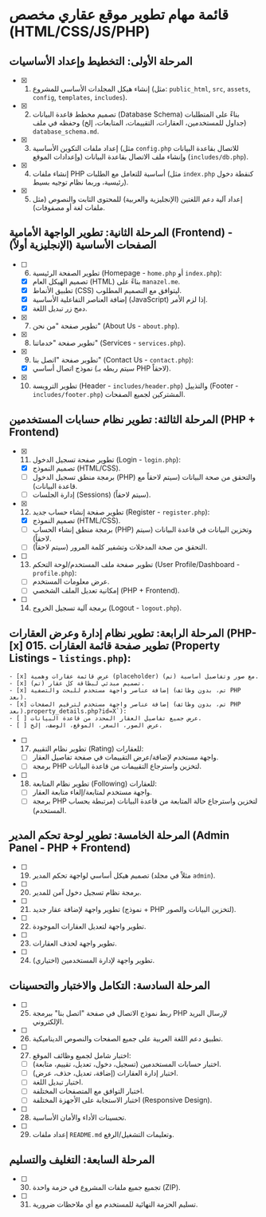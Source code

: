 # قائمة مهام تطوير موقع عقاري مخصص (HTML/CSS/JS/PHP)

## المرحلة الأولى: التخطيط وإعداد الأساسيات

- [x] 001. إنشاء هيكل المجلدات الأساسي للمشروع (مثل: `public_html`, `src`, `assets`, `config`, `templates`, `includes`).
- [x] 002. تصميم مخطط قاعدة البيانات (Database Schema) بناءً على المتطلبات (جداول للمستخدمين، العقارات، التقييمات، المتابعات، إلخ) وحفظه في ملف `database_schema.md`.
- [x] 003. إعداد ملفات التكوين الأساسية (مثل `config.php` للاتصال بقاعدة البيانات وإعدادات الموقع) وإنشاء ملف الاتصال بقاعدة البيانات (`includes/db.php`).
- [x] 004. إنشاء ملفات PHP أساسية للتعامل مع الطلبات (مثل `index.php` كنقطة دخول رئيسية، وربما نظام توجيه بسيط).
- [x] 005. إعداد آلية دعم اللغتين (الإنجليزية والعربية) للمحتوى الثابت والنصوص (مثل ملفات لغة أو مصفوفات).

## المرحلة الثانية: تطوير الواجهة الأمامية (Frontend) - الصفحات الأساسية (الإنجليزية أولاً)

- [ ] 006. تطوير الصفحة الرئيسية (Homepage - `home.php` أو `index.php`):
    - [x] تصميم الهيكل العام (HTML) بناءً على `manazel.me`.
    - [x] تطبيق الأنماط (CSS) ليتوافق مع التصميم المطلوب.
    - [x] إضافة العناصر التفاعلية الأساسية (JavaScript) إذا لزم الأمر.
    - [x] دمج زر تبديل اللغة.
- [x] 007. تطوير صفحة "من نحن" (About Us - `about.php`).
- [x] 008. تطوير صفحة "خدماتنا" (Services - `services.php`).
- [x] 009. تطوير صفحة "اتصل بنا" (Contact Us - `contact.php`):
    - [x] نموذج اتصال أساسي (سيتم ربطه بـ PHP لاحقاً).
- [x] 010. تطوير الترويسة (Header - `includes/header.php`) والتذييل (Footer - `includes/footer.php`) المشتركين لجميع الصفحات.

## المرحلة الثالثة: تطوير نظام حسابات المستخدمين (PHP + Frontend)

- [x] 011. تطوير صفحة تسجيل الدخول (Login - `login.php`):
    - [x] تصميم النموذج (HTML/CSS).
    - [ ] برمجة منطق تسجيل الدخول (PHP) والتحقق من صحة البيانات (سيتم لاحقاً مع قاعدة البيانات).
    - [ ] إدارة الجلسات (Sessions) (سيتم لاحقاً).
- [x] 012. تطوير صفحة إنشاء حساب جديد (Register - `register.php`):
    - [x] تصميم النموذج (HTML/CSS).
    - [ ] برمجة منطق إنشاء الحساب (PHP) وتخزين البيانات في قاعدة البيانات (سيتم لاحقاً).
    - [ ] التحقق من صحة المدخلات وتشفير كلمة المرور (سيتم لاحقاً).
- [ ] 013. تطوير صفحة ملف المستخدم/لوحة التحكم (User Profile/Dashboard - `profile.php`):
    - [ ] عرض معلومات المستخدم.
    - [ ] إمكانية تعديل الملف الشخصي (PHP + Frontend).
- [ ] 014. برمجة آلية تسجيل الخروج (Logout - `logout.php`).

## المرحلة الرابعة: تطوير نظام إدارة وعرض العقارات (PHP- [x] 015. تطوير صفحة قائمة العقارات (Property Listings - `listings.php`):
    - [x] عرض قائمة عقارات وهمية (placeholder) مع صور وتفاصيل أساسية (تم).
    - [x] تصميم مبدئي لبطاقة كل عقار (تم).
    - [x] إضافة عناصر واجهة مستخدم للبحث والتصفية (تم، بدون وظائف PHP بعد).
    - [x] إضافة عناصر واجهة مستخدم لترقيم الصفحات (تم، بدون وظائف PHP بعد).property_details.php?id=X`):
    - [ ] عرض جميع تفاصيل العقار المحدد من قاعدة البيانات.
    - [ ] عرض الصور، السعر، الموقع، الوصف، إلخ.
- [ ] 017. تطوير نظام التقييم (Rating) للعقارات:
    - [ ] واجهة مستخدم لإضافة/عرض التقييمات في صفحة تفاصيل العقار.
    - [ ] برمجة PHP لتخزين واسترجاع التقييمات من قاعدة البيانات.
- [ ] 018. تطوير نظام المتابعة (Following) للعقارات:
    - [ ] واجهة مستخدم لمتابعة/إلغاء متابعة العقار.
    - [ ] برمجة PHP لتخزين واسترجاع حالة المتابعة من قاعدة البيانات (مرتبطة بحساب المستخدم).

## المرحلة الخامسة: تطوير لوحة تحكم المدير (Admin Panel - PHP + Frontend)

- [ ] 019. تصميم هيكل أساسي لواجهة تحكم المدير (مثلاً في مجلد `admin`).
- [ ] 020. برمجة نظام تسجيل دخول آمن للمدير.
- [ ] 021. تطوير واجهة لإضافة عقار جديد (نموذج + PHP لتخزين البيانات والصور).
- [ ] 022. تطوير واجهة لتعديل العقارات الموجودة.
- [ ] 023. تطوير واجهة لحذف العقارات.
- [ ] 024. (اختياري) تطوير واجهة لإدارة المستخدمين.

## المرحلة السادسة: التكامل والاختبار والتحسينات

- [ ] 025. ربط نموذج الاتصال في صفحة "اتصل بنا" ببرمجة PHP لإرسال البريد الإلكتروني.
- [ ] 026. تطبيق دعم اللغة العربية على جميع الصفحات والنصوص الديناميكية.
- [ ] 027. اختبار شامل لجميع وظائف الموقع:
    - [ ] اختبار حسابات المستخدمين (تسجيل، دخول، تعديل، تقييم، متابعة).
    - [ ] اختبار إدارة العقارات (إضافة، تعديل، حذف، عرض).
    - [ ] اختبار تبديل اللغة.
    - [ ] اختبار التوافق مع المتصفحات المختلفة.
    - [ ] اختبار الاستجابة على الأجهزة المختلفة (Responsive Design).
- [ ] 028. تحسينات الأداء والأمان الأساسية.
- [ ] 029. إعداد ملفات `README.md` وتعليمات التشغيل/الرفع.

## المرحلة السابعة: التغليف والتسليم

- [ ] 030. تجميع جميع ملفات المشروع في حزمة واحدة (ZIP).
- [ ] 031. تسليم الحزمة النهائية للمستخدم مع أي ملاحظات ضرورية.

